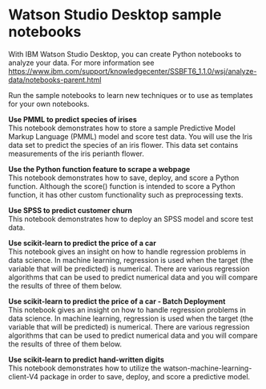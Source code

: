 # Watson Studio Desktop sample notebooks

With IBM Watson Studio Desktop, you can create Python notebooks to analyze your data. For more information see https://www.ibm.com/support/knowledgecenter/SSBFT6_1.1.0/wsj/analyze-data/notebooks-parent.html

Run the sample notebooks to learn new techniques or to use as templates for your own notebooks.


**Use PMML to predict species of irises**<br/>
This notebook demonstrates how to store a sample Predictive Model Markup Language (PMML) model and score test data. You will use the Iris data set to predict the species of an iris flower. This data set contains measurements of the iris perianth flower.

**Use the Python function feature to scrape a webpage**<br/>
This notebook demonstrates how to save, deploy, and score a Python function. Although the score() function is intended to score a Python function, it has other custom functionality such as preprocessing texts.

**Use SPSS to predict customer churn**<br/>
This notebook demonstrates how to deploy an SPSS model and score test data. 

**Use scikit-learn to predict the price of a car**<br/>
This notebook gives an insight on how to handle regression problems in data science. In machine learning, regression is used when the target (the variable that will be predicted) is numerical. There are various regression algorithms that can be used to predict numerical data and you will compare the results of three of them below.

**Use scikit-learn to predict the price of a car - Batch Deployment**<br/>
This notebook gives an insight on how to handle regression problems in data science. In machine learning, regression is used when the target (the variable that will be predicted) is numerical. There are various regression algorithms that can be used to predict numerical data and you will compare the results of three of them below.

**Use scikit-learn to predict hand-written digits**<br/>
This notebook demonstrates how to utilize the watson-machine-learning-client-V4 package in order to save, deploy, and score a predictive model.
